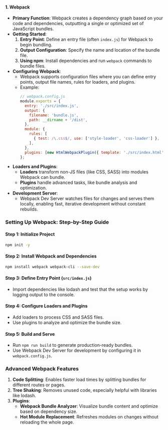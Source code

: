 
#### 1. **Webpack**
   - **Primary Function**: Webpack creates a dependency graph based on your code and dependencies, outputting a single or optimized set of JavaScript bundles.
   - **Getting Started**:
     1. **Entry Point**: Define an entry file (often `index.js`) for Webpack to begin bundling.
     2. **Output Configuration**: Specify the name and location of the bundle file.
     3. **Using npm**: Install dependencies and run `webpack` commands to bundle files.
   - **Configuring Webpack**:
     - Webpack supports configuration files where you can define entry points, output file names, rules for loaders, and plugins.
     - Example:
       ```javascript
       // webpack.config.js
       module.exports = {
         entry: './src/index.js',
         output: {
           filename: 'bundle.js',
           path: __dirname + '/dist',
         },
         module: {
           rules: [
             { test: /\.css$/, use: ['style-loader', 'css-loader'] },
           ],
         },
         plugins: [new HtmlWebpackPlugin({ template: './src/index.html' })],
       };
       ```
   - **Loaders and Plugins**:
     - **Loaders** transform non-JS files (like CSS, SASS) into modules Webpack can bundle.
     - **Plugins** handle advanced tasks, like bundle analysis and optimization.
   - **Development Server**:
     - Webpack Dev Server watches files for changes and serves them locally, enabling fast, iterative development without constant rebuilds.


### Setting Up Webpack: Step-by-Step Guide
#### Step 1: Initialize Project
   ```bash
   npm init -y
   ```
#### Step 2: Install Webpack and Dependencies
   ```bash
   npm install webpack webpack-cli --save-dev
   ```
#### Step 3: Define Entry Point (`src/index.js`)
   - Import dependencies like lodash and test that the setup works by logging output to the console.

#### Step 4: Configure Loaders and Plugins
   - Add loaders to process CSS and SASS files.
   - Use plugins to analyze and optimize the bundle size.

#### Step 5: Build and Serve
   - Run `npm run build` to generate production-ready bundles.
   - Use Webpack Dev Server for development by configuring it in `webpack.config.js`.

### Advanced Webpack Features

1. **Code Splitting**: Enables faster load times by splitting bundles for different routes or pages.
2. **Tree Shaking**: Removes unused code, especially helpful with libraries like lodash.
3. **Plugins**:
   - **Webpack Bundle Analyzer**: Visualize bundle content and optimize based on dependency size.
   - **Hot Module Replacement**: Refreshes modules on changes without reloading the whole page.


